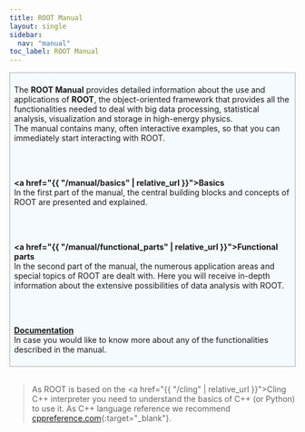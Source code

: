 ```yaml
---
title: ROOT Manual
layout: single
sidebar:
  nav: "manual"
toc_label: ROOT Manual
---
```


<div style="border:1px; border-style:solid; border-color:#AAAAAA; background-color:#f5faff; padding: 0.5em;">

The <b>ROOT Manual</b> provides detailed information about the use and applications of
<b>ROOT</b>, the object-oriented framework that provides all the functionalities needed
to deal with big data processing, statistical analysis, visualization and storage in
high-energy physics.<br>The manual contains many, often interactive examples, so that you
can immediately start interacting with ROOT.

<br><br>

<b><a href="{{ "/manual/basics" | relative_url }}">Basics</a></b><br>
In the first part of the manual, the central building blocks and concepts of ROOT are
presented and explained.

<br><br>

<b><a href="{{ "/manual/functional_parts" | relative_url }}">Functional parts</a></b><br>
In the second part of the manual, the numerous application areas and special topics of ROOT
are dealt with. Here you will receive in-depth information about the extensive possibilities
of data analysis with ROOT.

<br><br>

<b><a href="https://root.cern/doc/master/">Documentation</a></b><br>
In case you would like to know more about any of the functionalities described in the manual.

</div>

<br>

> As ROOT is based on the <a href="{{ "/cling" | relative_url }}">Cling</a> C++ interpreter
> you need  to understand the basics of C++ (or Python) to use it. As C++ language
> reference we recommend [cppreference.com](https://en.cppreference.com/w/cpp){:target="_blank"}.